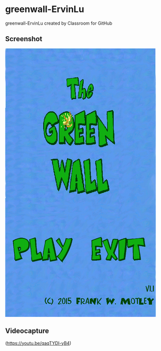 # greenwall-ErvinLu
greenwall-ErvinLu created by Classroom for GitHub

## Screenshot

![alt tag](https://github.com/DeLaSalleUniversity-Manila/greenwall-ErvinLu/blob/master/device-2015-12-08-105609.png)

## Videocapture

(https://youtu.be/qaqTYDI-yB4)
